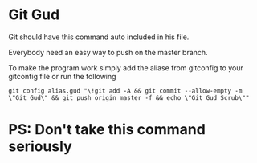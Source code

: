# Git Gud
Git should have this command auto included in his file.

Everybody need an easy way to push on the master branch.

To make the program work simply add the aliase from gitconfig to your gitconfig file or run the following

``` git config alias.gud "\!git add -A && git commit --allow-empty -m \"Git Gud\" && git push origin master -f && echo \"Git Gud Scrub\"" ```
# PS: Don't take this command seriously
